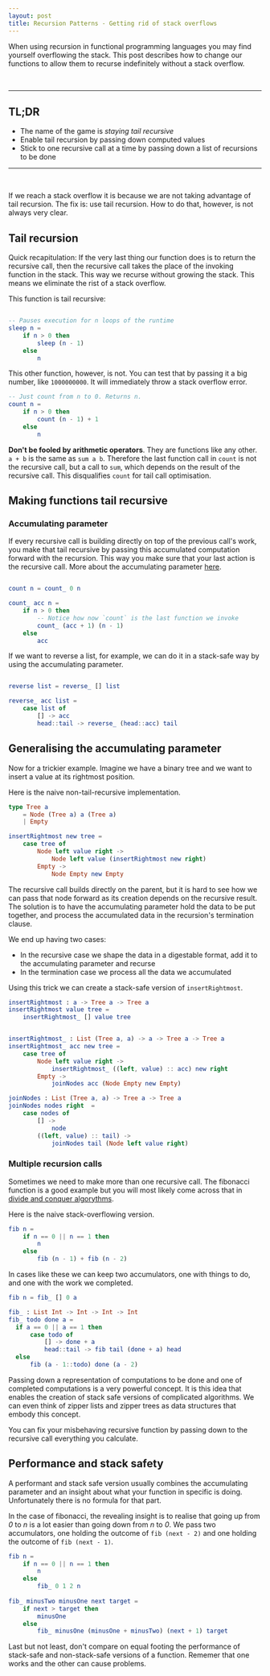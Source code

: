 ```yaml
---
layout: post
title: Recursion Patterns - Getting rid of stack overflows
---
```


When using recursion in functional programming languages you may find yourself overflowing the stack. This post describes how to change our functions to allow them to recurse indefinitely without a stack overflow.

&nbsp;

---

## TL;DR

- The name of the game is *staying tail recursive*
- Enable tail recursion by passing down computed values
- Stick to one recursive call at a time by passing down a list of recursions to be done

---

&nbsp;

If we reach a stack overflow it is because we are not taking advantage of tail recursion. The fix is: use tail recursion. How to do that, however, is not always very clear. 

## Tail recursion

Quick recapitulation: If the very last thing our function does is to return the recursive call, then the recursive call takes the place of the invoking function in the stack. This way we recurse without growing the stack. This means we eliminate the rist of a stack overflow.

This function is tail recursive:

``` elm

-- Pauses execution for n loops of the runtime
sleep n = 
	if n > 0 then 
		sleep (n - 1) 
	else 
		n
```

This other function, however, is not. You can test that by passing it a big number, like `1000000000`. It will immediately throw a stack overflow error.

``` elm
-- Just count from n to 0. Returns n.
count n = 
	if n > 0 then 
		count (n - 1) + 1
	else 
		n
```

**Don't be fooled by arithmetic operators**. They are functions like any other. `a + b` is the same as `sum a b`. Therefore the last function call in `count` is not the recursive call, but a call to `sum`, which depends on the result of the recursive call. This disqualifies `count` for tail call optimisation.

## Making functions tail recursive

### Accumulating parameter

If every recursive call is building directly on top of the previous call's work, you make that tail recursive by passing this accumulated computation forward with the recursion. This way you make sure that your last action is the recursive call. More about the accumulating parameter [here](https://wiki.haskell.org/Performance/Accumulating_parameter).

``` elm

count n = count_ 0 n

count_ acc n = 
	if n > 0 then 
		-- Notice how now `count` is the last function we invoke 
		count_ (acc + 1) (n - 1)
	else 
		acc
```

If we want to reverse a list, for example, we can do it in a stack-safe way by using the accumulating parameter.

``` elm

reverse list = reverse_ [] list

reverse_ acc list = 
	case list of
		[] -> acc
		head::tail -> reverse_ (head::acc) tail
```

## Generalising the accumulating parameter

Now for a trickier example. Imagine we have a binary tree and we want to insert a value at its rightmost position.

Here is the naive non-tail-recursive implementation.

```elm
type Tree a
	= Node (Tree a) a (Tree a)
	| Empty

insertRightmost new tree =
	case tree of
		Node left value right -> 
			Node left value (insertRightmost new right)
		Empty -> 
			Node Empty new Empty

```

The recursive call builds directly on the parent, but it is hard to see how we can pass that node forward as its creation depends on the recursive result. The solution is to have the accumulating parameter hold the data to be put together, and process the accumulated data in the recursion's termination clause.

We end up having two cases:

- In the recursive case we shape the data in a digestable format, add it to the accumulating parameter and recurse
- In the termination case we process all the data we accumulated


Using this trick we can create a stack-safe version of `insertRightmost`.

```elm
insertRightmost : a -> Tree a -> Tree a
insertRightmost value tree =
	insertRightmost_ [] value tree


insertRightmost_ : List (Tree a, a) -> a -> Tree a -> Tree a
insertRightmost_ acc new tree =
	case tree of
		Node left value right -> 
			insertRightmost_ ((left, value) :: acc) new right
		Empty -> 
			joinNodes acc (Node Empty new Empty)

joinNodes : List (Tree a, a) -> Tree a -> Tree a
joinNodes nodes right  =
	case nodes of 
		[] -> 	
			node
		((left, value) :: tail) -> 
			joinNodes tail (Node left value right)
```

### Multiple recursion calls

Sometimes we need to make more than one recursive call. The fibonacci function is a good example but you will most likely come across that in [divide and conquer algorythms](https://en.wikipedia.org/wiki/Divide-and-conquer_algorithm).

Here is the naive stack-overflowing version. 

```elm
fib n = 
	if n == 0 || n == 1 then
		n 
	else
		fib (n - 1) + fib (n - 2)
```

In cases like these we can keep two accumulators, one with things to do, and one with the work we completed. 

```elm
fib n = fib_ [] 0 a

fib_ : List Int -> Int -> Int -> Int
fib_ todo done a =
  if a == 0 || a == 1 then 
      case todo of                               
          [] -> done + a
          head::tail -> fib tail (done + a) head
  else                                          
      fib (a - 1::todo) done (a - 2) 
```

Passing down a representation of computations to be done and one of completed computations is a very powerful concept. 
It is this idea that enables the creation of stack safe versions of complicated algorithms.
We can even think of zipper lists and zipper trees as data structures that embody this concept.

You can fix your misbehaving recursive function by passing down to the recursive call everything you calculate.

## Performance and stack safety

A performant and stack safe version usually combines the accumulating parameter and an insight about what your function in specific is doing. Unfortunately there is no formula for that part.

In the case of fibonacci, the revealing insight is to realise that going up from *0* to *n* is a lot easier than going down from *n* to *0*. We pass two accumulators, one holding the outcome of `fib (next - 2)` and one holding the outcome of `fib (next - 1)`. 

``` elm
fib n =
    if n == 0 || n == 1 then
        n
    else 
        fib_ 0 1 2 n
 
fib_ minusTwo minusOne next target =
    if next > target then
        minusOne
    else 
        fib_ minusOne (minusOne + minusTwo) (next + 1) target
```

Last but not least, don't compare on equal footing the performance of stack-safe and non-stack-safe versions of a function. Rememer that one works and the other can cause problems. 
